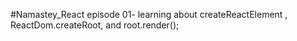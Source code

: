 #Namastey_React 
episode 01- learning about createReactElement , ReactDom.createRoot, and root.render();